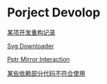 # Porject Devolop

[某项开发重构记录](Porject%20Devolop%200aa613e6c5a14f6d87e19d7fa3530dcd/%E6%9F%90%E9%A1%B9%E5%BC%80%E5%8F%91%E9%87%8D%E6%9E%84%E8%AE%B0%E5%BD%95%20efbb54a9bfda4fe9bd02e13784b02c8e.md)

[Svg Downloader](Porject%20Devolop%200aa613e6c5a14f6d87e19d7fa3530dcd/Svg%20Downloader%2056042d3fe1ec4656ac4644e7a7725ea5.md)

[Pptr Mirror Interaction](Porject%20Devolop%200aa613e6c5a14f6d87e19d7fa3530dcd/Pptr%20Mirror%20Interaction%2015294dd5d6fc44a98b750d498f34923b.md)

[某些依赖部分代码不符合使用](Porject%20Devolop%200aa613e6c5a14f6d87e19d7fa3530dcd/%E6%9F%90%E4%BA%9B%E4%BE%9D%E8%B5%96%E9%83%A8%E5%88%86%E4%BB%A3%E7%A0%81%E4%B8%8D%E7%AC%A6%E5%90%88%E4%BD%BF%E7%94%A8%20552f2167150741298e45bdcecc21a6d3.md)